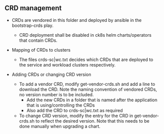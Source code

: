 ## CRD management

* CRDs are vendored in this folder and deployed by ansible in the bootstrap-crds play.
    * CRD deployment shall be disabled in ck8s helm charts/operators that contain CRDs.

* Mapping of CRDs to clusters
    * The files crds-sc|wc.txt decides which CRDs that are deployed to the service and workload clusters respectively.

* Adding CRDs or changing CRD version
    * To add a vendor CRD, modify get-vendor-crds.sh and add a line to download the CRD. Note the naming convention of vendored CRDs, no version number is to be included.
        * Add the new CRDs in a folder that is named after the application that is using/controlling the CRDs
        * Also add the CRD to crds-sc|wc.txt as required
    * To change CRD version, modify the entry for the CRD in get-vendor-crds.sh to reflect the desired version. Note that this needs to be done manually when upgrading a chart.
